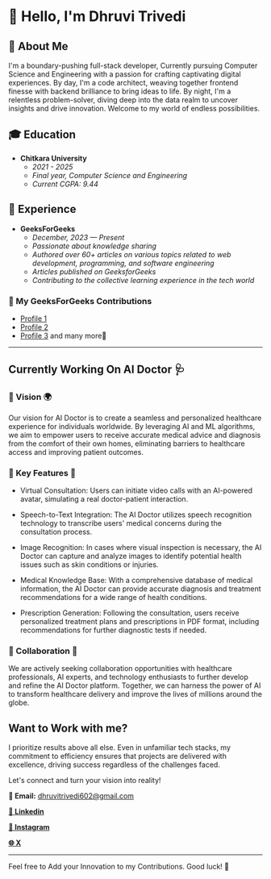 # 👋 Hello, I'm Dhruvi Trivedi

## 🚀 About Me
I'm a boundary-pushing full-stack developer, Currently pursuing Computer Science and Engineering with a passion for crafting captivating digital experiences. By day, I'm a code architect, weaving together frontend finesse with backend brilliance to bring ideas to life. By night, I'm a relentless problem-solver, diving deep into the data realm to uncover insights and drive innovation. Welcome to my world of endless possibilities.

## 🎓 Education
- **Chitkara University**
  - *2021 - 2025*
  - *Final year, Computer Science and Engineering*
  - *Current CGPA: 9.44*

## 💼 Experience
- **GeeksForGeeks**
  - *December, 2023 — Present*
  - *Passionate about knowledge sharing*
  - *Authored over 60+ articles on various topics related to web development, programming, and software engineering*
  - *Articles published on GeeksforGeeks*
  - *Contributing to the collective learning experience in the tech world*

### 🫡 My GeeksForGeeks Contributions
- [Profile 1](https://auth.geeksforgeeks.org/user/dhruvitriutzm/articles)
- [Profile 2](https://auth.geeksforgeeks.org/user/dhruvi1267be21/articles)
- [Profile 3](https://auth.geeksforgeeks.org/user/dhruvitr0sgc/articles)
and many more🤫

---

## Currently Working On AI Doctor 🩺
### 🌟 Vision 🌍
Our vision for AI Doctor is to create a seamless and personalized healthcare experience for individuals worldwide. By leveraging AI and ML algorithms, we aim to empower users to receive accurate medical advice and diagnosis from the comfort of their own homes, eliminating barriers to healthcare access and improving patient outcomes.

### 🔑 Key Features 🔬
- Virtual Consultation: Users can initiate video calls with an AI-powered avatar, simulating a real doctor-patient interaction.

- Speech-to-Text Integration: The AI Doctor utilizes speech recognition technology to transcribe users' medical concerns during the consultation process.
- Image Recognition: In cases where visual inspection is necessary, the AI Doctor can capture and analyze images to identify potential health issues such as skin conditions or injuries.
- Medical Knowledge Base: With a comprehensive database of medical information, the AI Doctor can provide accurate diagnosis and treatment recommendations for a wide range of health conditions.
- Prescription Generation: Following the consultation, users receive personalized treatment plans and prescriptions in PDF format, including recommendations for further diagnostic tests if needed.
### 🤝 Collaboration 🌟
We are actively seeking collaboration opportunities with healthcare professionals, AI experts, and technology enthusiasts to further develop and refine the AI Doctor platform. Together, we can harness the power of AI to transform healthcare delivery and improve the lives of millions around the globe.



## **Want to Work with me?**
I prioritize results above all else. Even in unfamiliar tech stacks, my commitment to efficiency ensures that projects are delivered with excellence, driving success regardless of the challenges faced.

Let's connect and turn your vision into reality!

 **📩 Email:** dhruvitrivedi602@gmail.com

 [**🤝 Linkedin**](https://www.linkedin.com/in/dhruvi-trivedi-696ba2228/)

 [**🤳 Instagram**](https://www.instagram.com/602_dhruviii)

 [**🌐 X**](https://twitter.com/dhruvitriv63548)


---

Feel free to Add your Innovation to my Contributions. Good luck! 🌟
